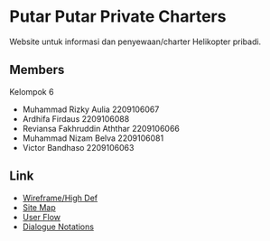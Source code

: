 # Putar Putar Private Charters

Website untuk informasi dan penyewaan/charter Helikopter pribadi.

## Members
Kelompok 6
- Muhammad Rizky Aulia	2209106067
- Ardhifa Firdaus	2209106088
- Reviansa Fakhruddin Aththar 	2209106066
- Muhammad Nizam Belva	2209106081
- Victor Bandhaso	2209106063

## Link

- [Wireframe/High Def](https://www.figma.com/file/0c6g8NUrd8fGHmKliiBmy8/Website-PT.-Putar-Putar?type=design&node-id=51%3A193&mode=design&t=2omthZROLBMtC3wt-1)
- [Site Map](https://www.figma.com/design/RC5LOOiVkRrsMhNx60EsOj/Site-map-template-(Community)?node-id=0-1
)
- [User Flow](https://drive.google.com/file/d/1hVeuPKpQ2O8NderiTySPRZYg1wntcVU0/view
)
- [Dialogue Notations](https://drive.google.com/file/d/1_0c2kOxsj3T8xj0T5t4cKGSzha2L3LAQ/view?usp=drive_link)
